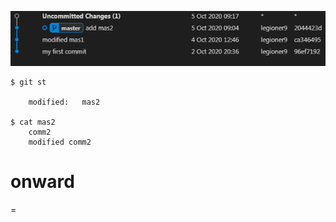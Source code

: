 


![](_src/git_4.png)


    
    $ git st

        modified:   mas2
    
    $ cat mas2
        comm2
        modified comm2
            
    
# onward


= 












    
    
     
 
